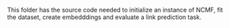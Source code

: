 This folder has the source code needed to initialize an instance of NCMF, fit the dataset, create embedddings and evaluate a link prediction task.
